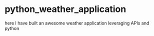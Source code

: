 # python_weather_application
here I have built an awesome weather application leveraging APIs and python

